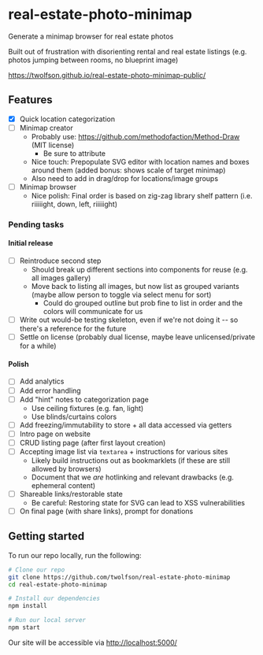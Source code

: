 # real-estate-photo-minimap
Generate a minimap browser for real estate photos

Built out of frustration with disorienting rental and real estate listings (e.g. photos jumping between rooms, no blueprint image)

<https://twolfson.github.io/real-estate-photo-minimap-public/>

## Features
- [x] Quick location categorization
- [ ] Minimap creator
  - Probably use: https://github.com/methodofaction/Method-Draw (MIT license)
    - Be sure to attribute
  - Nice touch: Prepopulate SVG editor with location names and boxes around them (added bonus: shows scale of target minimap)
  - Also need to add in drag/drop for locations/image groups
- [ ] Minimap browser
  - Nice polish: Final order is based on zig-zag library shelf pattern (i.e. riiiiight, down, left, riiiiight)

### Pending tasks
#### Initial release
- [ ] Reintroduce second step
  - Should break up different sections into components for reuse (e.g. all images gallery)
  - Move back to listing all images, but now list as grouped variants (maybe allow person to toggle via select menu for sort)
    - Could do grouped outline but prob fine to list in order and the colors will communicate for us
- [ ] Write out would-be testing skeleton, even if we're not doing it -- so there's a reference for the future
- [ ] Settle on license (probably dual license, maybe leave unlicensed/private for a while)

#### Polish
- [ ] Add analytics
- [ ] Add error handling
- [ ] Add "hint" notes to categorization page
  - Use ceiling fixtures (e.g. fan, light)
  - Use blinds/curtains colors
- [ ] Add freezing/immutability to store + all data accessed via getters
- [ ] Intro page on website
- [ ] CRUD listing page (after first layout creation)
- [ ] Accepting image list via `textarea` + instructions for various sites
  - Likely build instructions out as bookmarklets (if these are still allowed by browsers)
  - Document that we *are* hotlinking and relevant drawbacks (e.g. ephemeral content)
- [ ] Shareable links/restorable state
  - Be careful: Restoring state for SVG can lead to XSS vulnerabilities
- [ ] On final page (with share links), prompt for donations

## Getting started
To run our repo locally, run the following:

```bash
# Clone our repo
git clone https://github.com/twolfson/real-estate-photo-minimap
cd real-estate-photo-minimap

# Install our dependencies
npm install

# Run our local server
npm start
```

Our site will be accessible via <http://localhost:5000/>
